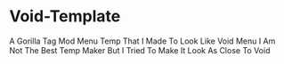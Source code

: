 # Void-Template
A Gorilla Tag Mod Menu Temp That I Made To Look Like Void Menu I Am Not The Best Temp Maker But I Tried To Make It Look As Close To Void
